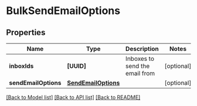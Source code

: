 # BulkSendEmailOptions

## Properties
Name | Type | Description | Notes
------------ | ------------- | ------------- | -------------
**inboxIds** | **[UUID]** | Inboxes to send the email from | [optional] 
**sendEmailOptions** | [**SendEmailOptions**](SendEmailOptions) |  | [optional] 

[[Back to Model list]](../README#documentation-for-models) [[Back to API list]](../README#documentation-for-api-endpoints) [[Back to README]](../README)


